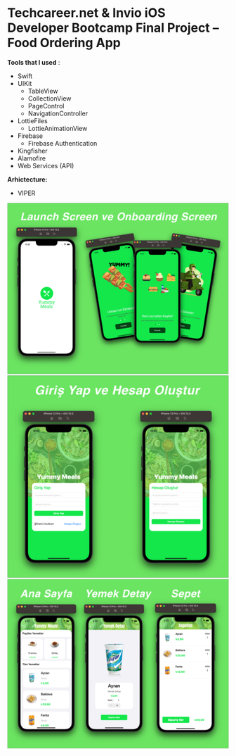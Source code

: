# **Techcareer.net & Invio iOS Developer Bootcamp Final Project – Food Ordering App**

**Tools that I used** :

- Swift
- UIKit
  - TableView
  - CollectionView
  - PageControl
  - NavigationController
- LottieFiles
  - LottieAnimationView
- Firebase
  - Firebase Authentication
- Kingfisher
- Alamofire
- Web Services (API)

**Arhictecture:**

- VIPER

![](https://github.com/sedatsamet/FoodOrderApp/blob/main/1.png)
![](https://github.com/sedatsamet/FoodOrderApp/blob/main/2.png)
![](https://github.com/sedatsamet/FoodOrderApp/blob/main/3.png)
